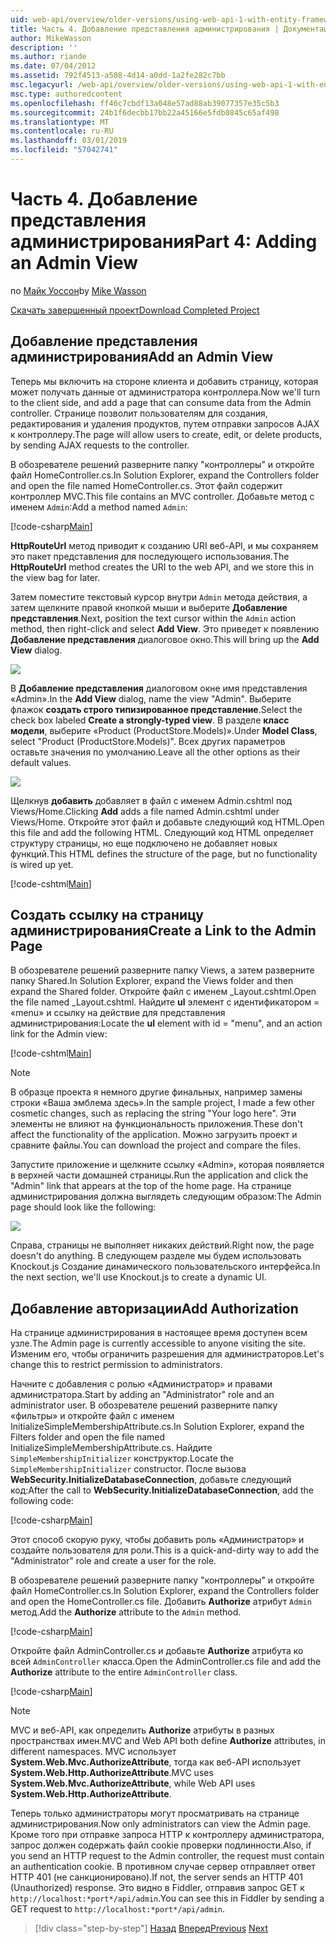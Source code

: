 ```yaml
---
uid: web-api/overview/older-versions/using-web-api-1-with-entity-framework-5/using-web-api-with-entity-framework-part-4
title: Часть 4. Добавление представления администрирования | Документация Майкрософт
author: MikeWasson
description: ''
ms.author: riande
ms.date: 07/04/2012
ms.assetid: 792f4513-a508-4d14-a0dd-1a2fe282c7bb
msc.legacyurl: /web-api/overview/older-versions/using-web-api-1-with-entity-framework-5/using-web-api-with-entity-framework-part-4
msc.type: authoredcontent
ms.openlocfilehash: ff46c7cbdf13a048e57ad88ab39077357e35c5b3
ms.sourcegitcommit: 24b1f6decbb17bb22a45166e5fdb0845c65af498
ms.translationtype: MT
ms.contentlocale: ru-RU
ms.lasthandoff: 03/01/2019
ms.locfileid: "57042741"
---
```

<a name="part-4-adding-an-admin-view"></a><span data-ttu-id="939c4-102">Часть 4. Добавление представления администрирования</span><span class="sxs-lookup"><span data-stu-id="939c4-102">Part 4: Adding an Admin View</span></span>
====================
<span data-ttu-id="939c4-103">по [Майк Уоссон](https://github.com/MikeWasson)</span><span class="sxs-lookup"><span data-stu-id="939c4-103">by [Mike Wasson](https://github.com/MikeWasson)</span></span>

[<span data-ttu-id="939c4-104">Скачать завершенный проект</span><span class="sxs-lookup"><span data-stu-id="939c4-104">Download Completed Project</span></span>](http://code.msdn.microsoft.com/ASP-NET-Web-API-with-afa30545)

## <a name="add-an-admin-view"></a><span data-ttu-id="939c4-105">Добавление представления администрирования</span><span class="sxs-lookup"><span data-stu-id="939c4-105">Add an Admin View</span></span>

<span data-ttu-id="939c4-106">Теперь мы включить на стороне клиента и добавить страницу, которая может получать данные от администратора контроллера.</span><span class="sxs-lookup"><span data-stu-id="939c4-106">Now we'll turn to the client side, and add a page that can consume data from the Admin controller.</span></span> <span data-ttu-id="939c4-107">Странице позволит пользователям для создания, редактирования и удаления продуктов, путем отправки запросов AJAX к контроллеру.</span><span class="sxs-lookup"><span data-stu-id="939c4-107">The page will allow users to create, edit, or delete products, by sending AJAX requests to the controller.</span></span>

<span data-ttu-id="939c4-108">В обозревателе решений разверните папку "контроллеры" и откройте файл HomeController.cs.</span><span class="sxs-lookup"><span data-stu-id="939c4-108">In Solution Explorer, expand the Controllers folder and open the file named HomeController.cs.</span></span> <span data-ttu-id="939c4-109">Этот файл содержит контроллер MVC.</span><span class="sxs-lookup"><span data-stu-id="939c4-109">This file contains an MVC controller.</span></span> <span data-ttu-id="939c4-110">Добавьте метод с именем `Admin`:</span><span class="sxs-lookup"><span data-stu-id="939c4-110">Add a method named `Admin`:</span></span>

[!code-csharp[Main](using-web-api-with-entity-framework-part-4/samples/sample1.cs)]

<span data-ttu-id="939c4-111">**HttpRouteUrl** метод приводит к созданию URI веб-API, и мы сохраняем это пакет представления для последующего использования.</span><span class="sxs-lookup"><span data-stu-id="939c4-111">The **HttpRouteUrl** method creates the URI to the web API, and we store this in the view bag for later.</span></span>

<span data-ttu-id="939c4-112">Затем поместите текстовый курсор внутри `Admin` метода действия, а затем щелкните правой кнопкой мыши и выберите **Добавление представления**.</span><span class="sxs-lookup"><span data-stu-id="939c4-112">Next, position the text cursor within the `Admin` action method, then right-click and select **Add View**.</span></span> <span data-ttu-id="939c4-113">Это приведет к появлению **Добавление представления** диалоговое окно.</span><span class="sxs-lookup"><span data-stu-id="939c4-113">This will bring up the **Add View** dialog.</span></span>

![](using-web-api-with-entity-framework-part-4/_static/image1.png)

<span data-ttu-id="939c4-114">В **Добавление представления** диалоговом окне имя представления «Admin».</span><span class="sxs-lookup"><span data-stu-id="939c4-114">In the **Add View** dialog, name the view "Admin".</span></span> <span data-ttu-id="939c4-115">Выберите флажок **создать строго типизированное представление**.</span><span class="sxs-lookup"><span data-stu-id="939c4-115">Select the check box labeled **Create a strongly-typed view**.</span></span> <span data-ttu-id="939c4-116">В разделе **класс модели**, выберите «Product (ProductStore.Models)».</span><span class="sxs-lookup"><span data-stu-id="939c4-116">Under **Model Class**, select "Product (ProductStore.Models)".</span></span> <span data-ttu-id="939c4-117">Всех других параметров оставьте значения по умолчанию.</span><span class="sxs-lookup"><span data-stu-id="939c4-117">Leave all the other options as their default values.</span></span>

![](using-web-api-with-entity-framework-part-4/_static/image2.png)

<span data-ttu-id="939c4-118">Щелкнув **добавить** добавляет в файл с именем Admin.cshtml под Views/Home.</span><span class="sxs-lookup"><span data-stu-id="939c4-118">Clicking **Add** adds a file named Admin.cshtml under Views/Home.</span></span> <span data-ttu-id="939c4-119">Откройте этот файл и добавьте следующий код HTML.</span><span class="sxs-lookup"><span data-stu-id="939c4-119">Open this file and add the following HTML.</span></span> <span data-ttu-id="939c4-120">Следующий код HTML определяет структуру страницы, но еще подключено не добавляет новых функций.</span><span class="sxs-lookup"><span data-stu-id="939c4-120">This HTML defines the structure of the page, but no functionality is wired up yet.</span></span>

[!code-cshtml[Main](using-web-api-with-entity-framework-part-4/samples/sample2.cshtml)]

## <a name="create-a-link-to-the-admin-page"></a><span data-ttu-id="939c4-121">Создать ссылку на страницу администрирования</span><span class="sxs-lookup"><span data-stu-id="939c4-121">Create a Link to the Admin Page</span></span>

<span data-ttu-id="939c4-122">В обозревателе решений разверните папку Views, а затем разверните папку Shared.</span><span class="sxs-lookup"><span data-stu-id="939c4-122">In Solution Explorer, expand the Views folder and then expand the Shared folder.</span></span> <span data-ttu-id="939c4-123">Откройте файл с именем \_Layout.cshtml.</span><span class="sxs-lookup"><span data-stu-id="939c4-123">Open the file named \_Layout.cshtml.</span></span> <span data-ttu-id="939c4-124">Найдите **ul** элемент с идентификатором = «menu» и ссылку на действие для представления администрирования:</span><span class="sxs-lookup"><span data-stu-id="939c4-124">Locate the **ul** element with id = "menu", and an action link for the Admin view:</span></span>

[!code-cshtml[Main](using-web-api-with-entity-framework-part-4/samples/sample3.cshtml)]

> [!NOTE]
> <span data-ttu-id="939c4-125">В образце проекта я немного другие финальных, например замены строки «Ваша эмблема здесь».</span><span class="sxs-lookup"><span data-stu-id="939c4-125">In the sample project, I made a few other cosmetic changes, such as replacing the string "Your logo here".</span></span> <span data-ttu-id="939c4-126">Эти элементы не влияют на функциональность приложения.</span><span class="sxs-lookup"><span data-stu-id="939c4-126">These don't affect the functionality of the application.</span></span> <span data-ttu-id="939c4-127">Можно загрузить проект и сравните файлы.</span><span class="sxs-lookup"><span data-stu-id="939c4-127">You can download the project and compare the files.</span></span>


<span data-ttu-id="939c4-128">Запустите приложение и щелкните ссылку «Admin», которая появляется в верхней части домашней страницы.</span><span class="sxs-lookup"><span data-stu-id="939c4-128">Run the application and click the "Admin" link that appears at the top of the home page.</span></span> <span data-ttu-id="939c4-129">На странице администрирования должна выглядеть следующим образом:</span><span class="sxs-lookup"><span data-stu-id="939c4-129">The Admin page should look like the following:</span></span>

![](using-web-api-with-entity-framework-part-4/_static/image3.png)

<span data-ttu-id="939c4-130">Справа, страницы не выполняет никаких действий.</span><span class="sxs-lookup"><span data-stu-id="939c4-130">Right now, the page doesn't do anything.</span></span> <span data-ttu-id="939c4-131">В следующем разделе мы будем использовать Knockout.js Создание динамического пользовательского интерфейса.</span><span class="sxs-lookup"><span data-stu-id="939c4-131">In the next section, we'll use Knockout.js to create a dynamic UI.</span></span>

## <a name="add-authorization"></a><span data-ttu-id="939c4-132">Добавление авторизации</span><span class="sxs-lookup"><span data-stu-id="939c4-132">Add Authorization</span></span>

<span data-ttu-id="939c4-133">На странице администрирования в настоящее время доступен всем узле.</span><span class="sxs-lookup"><span data-stu-id="939c4-133">The Admin page is currently accessible to anyone visiting the site.</span></span> <span data-ttu-id="939c4-134">Изменим его, чтобы ограничить разрешения для администраторов.</span><span class="sxs-lookup"><span data-stu-id="939c4-134">Let's change this to restrict permission to administrators.</span></span>

<span data-ttu-id="939c4-135">Начните с добавления с ролью «Администратор» и правами администратора.</span><span class="sxs-lookup"><span data-stu-id="939c4-135">Start by adding an "Administrator" role and an administrator user.</span></span> <span data-ttu-id="939c4-136">В обозревателе решений разверните папку «фильтры» и откройте файл с именем InitializeSimpleMembershipAttribute.cs.</span><span class="sxs-lookup"><span data-stu-id="939c4-136">In Solution Explorer, expand the Filters folder and open the file named InitializeSimpleMembershipAttribute.cs.</span></span> <span data-ttu-id="939c4-137">Найдите `SimpleMembershipInitializer` конструктор.</span><span class="sxs-lookup"><span data-stu-id="939c4-137">Locate the `SimpleMembershipInitializer` constructor.</span></span> <span data-ttu-id="939c4-138">После вызова **WebSecurity.InitializeDatabaseConnection**, добавьте следующий код:</span><span class="sxs-lookup"><span data-stu-id="939c4-138">After the call to **WebSecurity.InitializeDatabaseConnection**, add the following code:</span></span>

[!code-csharp[Main](using-web-api-with-entity-framework-part-4/samples/sample4.cs)]

<span data-ttu-id="939c4-139">Этот способ скорую руку, чтобы добавить роль «Администратор» и создайте пользователя для роли.</span><span class="sxs-lookup"><span data-stu-id="939c4-139">This is a quick-and-dirty way to add the "Administrator" role and create a user for the role.</span></span>

<span data-ttu-id="939c4-140">В обозревателе решений разверните папку "контроллеры" и откройте файл HomeController.cs.</span><span class="sxs-lookup"><span data-stu-id="939c4-140">In Solution Explorer, expand the Controllers folder and open the HomeController.cs file.</span></span> <span data-ttu-id="939c4-141">Добавить **Authorize** атрибут `Admin` метод.</span><span class="sxs-lookup"><span data-stu-id="939c4-141">Add the **Authorize** attribute to the `Admin` method.</span></span>

[!code-csharp[Main](using-web-api-with-entity-framework-part-4/samples/sample5.cs)]

<span data-ttu-id="939c4-142">Откройте файл AdminController.cs и добавьте **Authorize** атрибута ко всей `AdminController` класса.</span><span class="sxs-lookup"><span data-stu-id="939c4-142">Open the AdminController.cs file and add the **Authorize** attribute to the entire `AdminController` class.</span></span>

[!code-csharp[Main](using-web-api-with-entity-framework-part-4/samples/sample6.cs)]

> [!NOTE]
> <span data-ttu-id="939c4-143">MVC и веб-API, как определить **Authorize** атрибуты в разных пространствах имен.</span><span class="sxs-lookup"><span data-stu-id="939c4-143">MVC and Web API both define **Authorize** attributes, in different namespaces.</span></span> <span data-ttu-id="939c4-144">MVC использует **System.Web.Mvc.AuthorizeAttribute**, тогда как веб-API использует **System.Web.Http.AuthorizeAttribute**.</span><span class="sxs-lookup"><span data-stu-id="939c4-144">MVC uses **System.Web.Mvc.AuthorizeAttribute**, while Web API uses **System.Web.Http.AuthorizeAttribute**.</span></span>


<span data-ttu-id="939c4-145">Теперь только администраторы могут просматривать на странице администрирования.</span><span class="sxs-lookup"><span data-stu-id="939c4-145">Now only administrators can view the Admin page.</span></span> <span data-ttu-id="939c4-146">Кроме того при отправке запроса HTTP к контроллеру администратора, запрос должен содержать файл cookie проверки подлинности.</span><span class="sxs-lookup"><span data-stu-id="939c4-146">Also, if you send an HTTP request to the Admin controller, the request must contain an authentication cookie.</span></span> <span data-ttu-id="939c4-147">В противном случае сервер отправляет ответ HTTP 401 (не санкционировано).</span><span class="sxs-lookup"><span data-stu-id="939c4-147">If not, the server sends an HTTP 401 (Unauthorized) response.</span></span> <span data-ttu-id="939c4-148">Это видно в Fiddler, отправив запрос GET к `http://localhost:*port*/api/admin`.</span><span class="sxs-lookup"><span data-stu-id="939c4-148">You can see this in Fiddler by sending a GET request to `http://localhost:*port*/api/admin`.</span></span>

> [!div class="step-by-step"]
> <span data-ttu-id="939c4-149">[Назад](using-web-api-with-entity-framework-part-3.md)
> [Вперед](using-web-api-with-entity-framework-part-5.md)</span><span class="sxs-lookup"><span data-stu-id="939c4-149">[Previous](using-web-api-with-entity-framework-part-3.md)
[Next](using-web-api-with-entity-framework-part-5.md)</span></span>
